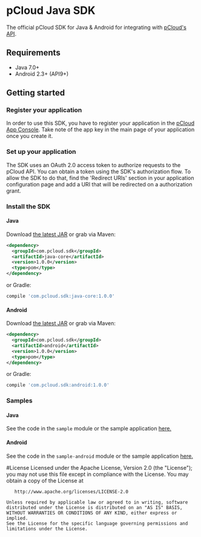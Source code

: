 # pCloud Java SDK

The official pCloud SDK for Java & Android for integrating with [ pCloud's API][docs].

## Requirements

- Java 7.0+
- Android 2.3+ (API9+)

## Getting started
### Register your application

In order to use this SDK, you have to register your application in the [pCloud App Console](https://PUT/OUT/APP/CONSOLE/URL). Take note of the app key in the main page of your application once you create it.

### Set up your application

The SDK uses an OAuth 2.0 access token to authorize requests to the pCloud API. You can obtain a token using the SDK's authorization flow.
To allow the SDK to do that, find the 'Redirect URIs' section in your application configuration page and add a URI that will be redirected on a authorization grant.

### Install the SDK

#### Java

Download [the latest JAR][jar-java] or grab via Maven:

```xml
<dependency>
  <groupId>com.pcloud.sdk</groupId>
  <artifactId>java-core</artifactId>
  <version>1.0.0</version>
  <type>pom</type>
</dependency>
```
or Gradle:
```groovy
compile 'com.pcloud.sdk:java-core:1.0.0'
```

#### Android

Download [the latest JAR][jar-android] or grab via Maven:

```xml
<dependency>
  <groupId>com.pcloud.sdk</groupId>
  <artifactId>android</artifactId>
  <version>1.0.0</version>
  <type>pom</type>
</dependency>
```
or Gradle:
```groovy
compile 'com.pcloud.sdk:android:1.0.0'
```

### Samples

#### Java

See the code in the `sample` module or the sample application [here.](https://github.com/pCloud/pcloud-sdk-java/blob/master/sample/src/main/java/Main.java)

#### Android

See the code in the `sample-android` module or the sample application [here.](https://github.com/pCloud/pcloud-sdk-java/blob/master/sample-android/src/main/java/com/pcloud/sdk/sample/MainActivity.java)

#License
	Licensed under the Apache License, Version 2.0 (the "License");
    you may not use this file except in compliance with the License.
    You may obtain a copy of the License at

       http://www.apache.org/licenses/LICENSE-2.0

    Unless required by applicable law or agreed to in writing, software
    distributed under the License is distributed on an "AS IS" BASIS,
    WITHOUT WARRANTIES OR CONDITIONS OF ANY KIND, either express or implied.
    See the License for the specific language governing permissions and
    limitations under the License.



[site]: https://www.pcloud.com/
[docs]: https://docs.pcloud.com/
[bintray]: https://bintray.com/pcloud/pcloud-sdk/
[jar-android]: https://bintray.com/pcloud/pcloud-sdk/download_file?file_path=com%2Fpcloud%2Fsdk%2Fandroid%2F1.0.0%2Fandroid-1.0.0-javadoc.jar
[jar-java]: https://bintray.com/pcloud/pcloud-sdk/download_file?file_path=com%2Fpcloud%2Fsdk%2Fandroid%2F1.0.0%2Fandroid-1.0.0-javadoc.jar

